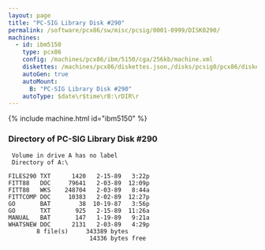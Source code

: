 ```yaml
---
layout: page
title: "PC-SIG Library Disk #290"
permalink: /software/pcx86/sw/misc/pcsig/0001-0999/DISK0290/
machines:
  - id: ibm5150
    type: pcx86
    config: /machines/pcx86/ibm/5150/cga/256kb/machine.xml
    diskettes: /machines/pcx86/diskettes.json,/disks/pcsig0/pcx86/diskettes.json
    autoGen: true
    autoMount:
      B: "PC-SIG Library Disk #290"
    autoType: $date\r$time\rB:\rDIR\r
---
```


{% include machine.html id="ibm5150" %}

### Directory of PC-SIG Library Disk #290

     Volume in drive A has no label
     Directory of A:\

    FILES290 TXT      1420   2-15-89   3:22p
    FITT88   DOC     79641   2-03-89  12:09p
    FITT88   WKS    248704   2-03-89   8:44a
    FITTCOMP DOC     10383   2-02-89  12:27p
    GO       BAT        38  10-19-87   3:56p
    GO       TXT       925   2-15-89  11:26a
    MANUAL   BAT       147   1-19-89   9:21a
    WHATSNEW DOC      2131   2-03-89   4:29p
            8 file(s)     343389 bytes
                           14336 bytes free
